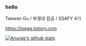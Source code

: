 ### hello

Taewan Gu / 부경대 컴공 / SSAFY 4기

https://txegg.tistory.com

[![Anurag's github stats](https://github-readme-stats.vercel.app/api?username=fksk94&show_icons=true&theme=cobalt)](https://github.com/anuraghazra/github-readme-stats)
